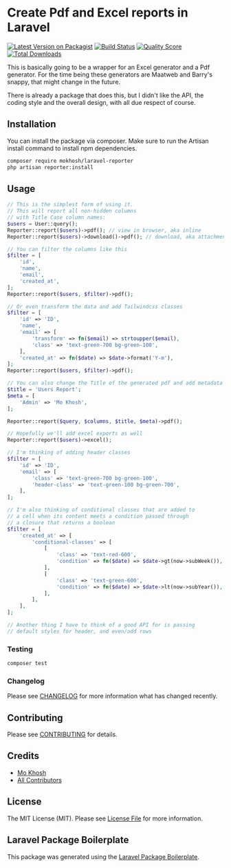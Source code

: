 # Create Pdf and Excel reports in Laravel

[![Latest Version on Packagist](https://img.shields.io/packagist/v/mokhosh/laravel-reporter.svg?style=flat-square)](https://packagist.org/packages/mokhosh/laravel-reporter)
[![Build Status](https://img.shields.io/travis/mokhosh/laravel-reporter/master.svg?style=flat-square)](https://travis-ci.org/mokhosh/laravel-reporter)
[![Quality Score](https://img.shields.io/scrutinizer/g/mokhosh/laravel-reporter.svg?style=flat-square)](https://scrutinizer-ci.com/g/mokhosh/laravel-reporter)
[![Total Downloads](https://img.shields.io/packagist/dt/mokhosh/laravel-reporter.svg?style=flat-square)](https://packagist.org/packages/mokhosh/laravel-reporter)

This is basically going to be a wrapper for an Excel generator and a Pdf generator. For the time being these generators are Maatweb and Barry's snappy, that might change in the future.

There is already a package that does this, but I didn't like the API, the coding style and the overall design, with all due respect of course.

## Installation

You can install the package via composer. Make sure to run the Artisan install command to install npm dependencies.

```bash
composer require mokhosh/laravel-reporter
php artisan reporter:install
```

## Usage

``` php
// This is the simplest form of using it.
// This will report all non-hidden columns
// with Title Case column names:
$users = User::query();
Reporter::report($users)->pdf(); // view in browser, aka inline
Reporter::report($users)->download()->pdf(); // download, aka attachment

// You can filter the columns like this
$filter = [
    'id',
    'name',
    'email',
    'created_at',
];
Reporter::report($users, $filter)->pdf();

// Or even transform the data and add Tailwindcss classes
$filter = [
    'id' => 'ID',
    'name',
    'email' => [
        'transform' => fn($email) => strtoupper($email),
        'class' => 'text-green-700 bg-green-100',
    ],
    'created_at' => fn($date) => $date->format('Y-m'),
];
Reporter::report($users, $filter)->pdf();

// You can also change the Title of the generated pdf and add metadata
$title = 'Users Report';
$meta = [
    'Admin' => 'Mo Khosh',
];

Reporter::report($query, $columns, $title, $meta)->pdf();

// Hopefully we'll add excel exports as well
Reporter::report($users)->excel();

// I'm thinking of adding header classes
$filter = [
    'id' => 'ID',
    'email' => [
        'class' => 'text-green-700 bg-green-100',
        'header-class' => 'text-green-100 bg-green-700',
    ],
];

// I'm also thinking of conditional classes that are added to
// a cell when its content meets a condition passed through
// a closure that returns a boolean
$filter = [
    'created_at' => [
        'conditional-classes' => [
            [
                'class' => 'text-red-600',
                'condition' => fn($date) => $date->gt(now->subWeek()),
            ],
            [
                'class' => 'text-green-600',
                'condition' => fn($date) => $date->lt(now->subYear()),
            ],
        ],
    ],
];

// Another thing I have to think of a good API for is passing
// default styles for header, and even/odd rows
```

### Testing

``` bash
composer test
```

### Changelog

Please see [CHANGELOG](CHANGELOG.md) for more information what has changed recently.

## Contributing

Please see [CONTRIBUTING](CONTRIBUTING.md) for details.

## Credits

- [Mo Khosh](https://github.com/mokhosh)
- [All Contributors](../../contributors)

## License

The MIT License (MIT). Please see [License File](LICENSE.md) for more information.

## Laravel Package Boilerplate

This package was generated using the [Laravel Package Boilerplate](https://laravelpackageboilerplate.com).
